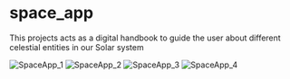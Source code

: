 # space_app

This projects acts as a digital handbook to guide the user about different celestial entities in our Solar system 

![SpaceApp_1](https://github.com/user-attachments/assets/b1227481-0abf-4847-938a-e45299d43544)
![SpaceApp_2](https://github.com/user-attachments/assets/cc0e97d5-8911-47f2-bae8-180258f653d2)
![SpaceApp_3](https://github.com/user-attachments/assets/83a2f746-92d2-4a8a-a1c1-08eb1d3c8f91)
![SpaceApp_4](https://github.com/user-attachments/assets/5c134037-ddff-4770-84ad-11af5aa63e7d)


